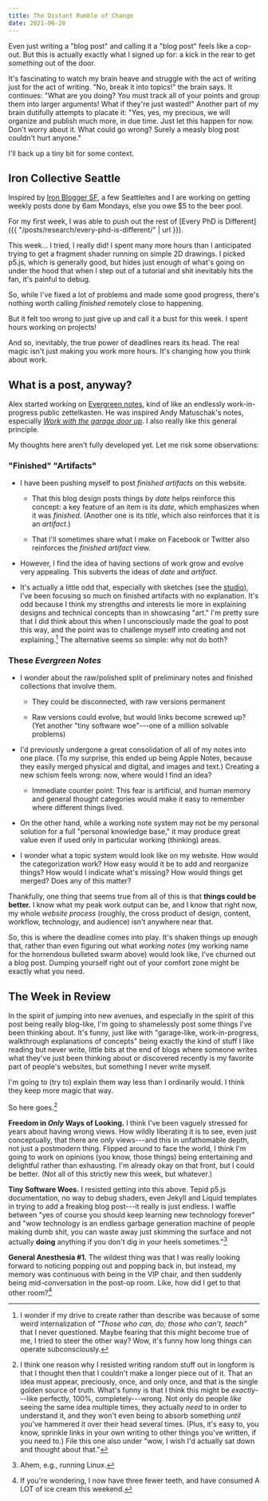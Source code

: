 ```yaml
---
title: The Distant Rumble of Change
date: 2021-06-20
---
```


Even just writing a "blog post" and calling it a "blog post" feels like a cop-out. But this is actually exactly what I signed up for: a kick in the rear to get _something_ out of the door.

It's fascinating to watch my brain heave and struggle with the act of writing just for the act of writing. "No, break it into topics!" the brain says. It continues: "What are you doing? You must track all of your points and group them into larger arguments! What if they're just wasted!" Another part of my brain dutifully attempts to placate it: "Yes, yes, my precious, we will organize and publish much more, in due time. Just let this happen for now. Don't worry about it. What could go wrong? Surely a measly blog post couldn't hurt anyone."

I'll back up a tiny bit for some context.

## Iron Collective Seattle

Inspired by [Iron Blogger SF](https://iron-blogger-sf.com/), a few Seattleites and I are working on getting weekly posts done by 6am Mondays, else you owe $5 to the beer pool.

For my first week, I was able to push out the rest of [Every PhD is Different]({{ "/posts/research/every-phd-is-different/" | url }}).

This week... I tried, I really did! I spent many more hours than I anticipated trying to get a fragment shader running on simple 2D drawings. I picked p5.js, which is generally good, but hides just enough of what's going on under the hood that when I step out of a tutorial and shit inevitably hits the fan, it's painful to debug.

So, while I've fixed a lot of problems and made some good progress, there's nothing worth calling _finished_ remotely close to happening.

But it felt too wrong to just give up and call it a bust for this week. I spent hours working on projects!

And so, inevitably, the true power of deadlines rears its head. The real magic isn't just making you work more hours. It's changing how you think about work.

## What is a post, anyway?

Alex started working on [Evergreen notes](https://notes.spacefiller.space/), kind of like an endlessly work-in-progress public zettelkasten. He was inspired Andy Matuschak's notes, especially [_Work with the garage door up_](https://notes.andymatuschak.org/About_these_notes?stackedNotes=z21cgR9K3UcQ5a7yPsj2RUim3oM2TzdBByZu). I also really like this general principle.

My thoughts here aren't fully developed yet. Let me risk some observations:

### "Finished" "Artifacts"

- I have been pushing myself to post _finished artifacts_ on this website.

    - That this blog design posts things by _date_ helps reinforce this concept: a key feature of an item is its _date_, which emphasizes when it was _finished_. (Another one is its _title_, which also reinforces that it is an _artifact_.)

    - That I'll sometimes share what I make on Facebook or Twitter also reinforces the _finished artifact_ view.

- However, I find the idea of having sections of work grow and evolve very appealing. This subverts the ideas of _date_ and _artifact_.

- It's actually a little odd that, especially with sketches (see the [studio](/studio)), I've been focusing so much on finished artifacts with no explanation. It's odd because I think my strengths _and_ interests lie more in explaining designs and technical concepts than in showcasing "art." I'm pretty sure that I did think about this when I unconsciously made the goal to post this way, and the point was to challenge myself into creating and not explaining.[^teaching] The alternative seems so simple: why not do both?

[^teaching]: I wonder if my drive to create rather than describe was because of some weird internalization of _"Those who can, do; those who can’t, teach"_ that I never questioned. Maybe fearing that this might become true of me, I tried to steer the other way? Wow, it's funny how long things can operate subconsciously.

### These _Evergreen Notes_

- I wonder about the raw/polished split of preliminary notes and finished collections that involve them.

    - They could be disconnected, with raw versions permanent

    - Raw versions could evolve, but would links become screwed up? (Yet another "tiny software woe"---one of a million solvable problems)

- I'd previously undergone a great consolidation of all of my notes into one place. (To my surprise, this ended up being Apple Notes, because they easily merged physical and digital, and images and text.) Creating a new schism feels wrong: now, where would I find an idea?

    - Immediate counter point: This fear is artificial, and human memory and general thought categories would make it easy to remember where different things lived.

- On the other hand, while a working note system may not be my personal solution for a full "personal knowledge base," it may produce great value even if used only in particular working (thinking) areas.

- I wonder what a topic system would look like on my website. How would the categorization work? How easy would it be to add and reorganize things? How would I indicate what's missing? How would things get merged? Does any of this matter?



Thankfully, one thing that seems true from all of this is that **things could be better.** I know what my peak work output can be, and I know that right now, my whole _website process_ (roughly, the cross product of design, content, workflow, technology, and audience) isn't anywhere near that.

So, this is where the deadline comes into play. It's shaken things up enough that, rather than even figuring out what _working notes_ (my working name for the horrendous bulleted swarm above) would look like, I've churned out a blog post. Dumping yourself right out of your comfort zone might be exactly what you need.

## The Week in Review

In the spirit of jumping into new avenues, and especially in the spirit of this post being really blog-like, I'm going to shamelessly post some things I've been thinking about. It's funny, just like with "garage-like, work-in-progress, walkthrough explanations of concepts" being exactly the kind of stuff I like reading but never write, little bits at the end of blogs where someone writes what they've just been thinking about or discovered recently is my favorite part of people's websites, but something I never write myself.

I'm going to (try to) explain them way less than I ordinarily would. I think they keep more magic that way.

So here goes.[^longform]

[^longform]: I think one reason why I resisted writing random stuff out in longform is that I thought then that I couldn't make a longer piece out of it. That an idea must appear, preciously, once, and only once, and that is the single golden source of truth. What's funny is that I think this might be _exactly_---like perfectly, 100%, completely---wrong. Not only do people _like_ seeing the same idea multiple times, they actually _need_ to in order to understand it, and they won't even being to absorb something _until_ you've hammered it over their head several times. (Plus, it's easy to, you know, sprinkle links in your own writing to other things you've written, if you need to.) File this one also under "wow, I wish I'd actually sat down and thought about that."

**Freedom in _Only_ Ways of Looking.**  I think I've been vaguely stressed for years about having wrong views. How wildly liberating it is to see, even just conceptually, that there are _only_ views---and this in unfathomable depth, not just a postmodern thing. Flipped around to face the world, I think I'm going to work on opinions (you know, those things) being entertaining and delightful rather than exhausting. I'm already okay on that front, but I could be better. (Not all of this strictly new this week, but whatever.)

**Tiny Software Woes.** I resisted getting into this above. Tepid p5.js documentation, no way to debug shaders, even Jekyll and Liquid templates in trying to add a freaking blog post---it really is just endless. I waffle between "yes of course you should keep learning new technology forever" and "wow technology is an endless garbage generation machine of people making dumb shit, you can waste away just skimming the surface and not actually **doing** anything if you don't dig in your heels sometimes."[^linux]

[^linux]: Ahem, e.g., running Linux.

**General Anesthesia #1.** The wildest thing was that I was really looking forward to noticing popping out and popping back in, but instead, my memory was continuous with being in the VIP chair, and then suddenly being mid-conversation in the post-op room. Like, how did I get to that other room?[^teeth]

[^teeth]: If you're wondering, I now have three fewer teeth, and have consumed A LOT of ice cream this weekend.
